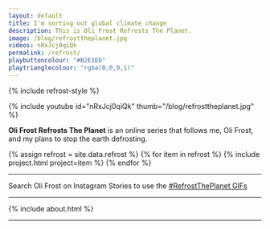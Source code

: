 ```yaml
---
layout: default
title: I'm sorting out global climate change
description: This is Oli Frost Refrosts The Planet.
image: /blog/refrosttheplanet.jpg
videos: nRxJcj0qiQk
permalink: /refrost/
playbuttoncolour: "#B2E1ED"
playtrianglecolour: "rgba(0,0,0,1)"
---
```


{% include refrost-style %}

{% include youtube id="nRxJcj0qiQk" thumb="/blog/refrosttheplanet.jpg" %}

**Oli Frost Refrosts The Planet** is an online series that follows me, Oli Frost, and my plans to stop the earth defrosting.


<div class="posts" markdown="0">
{% assign refrost = site.data.refrost %}
{% for item in refrost %}
    {% include project.html project=item %}
{% endfor %}
</div>

---

Search Oli Frost on Instagram Stories to use the [#RefrostThePlanet GIFs](/gifs)

---

{% include about.html %}

---
